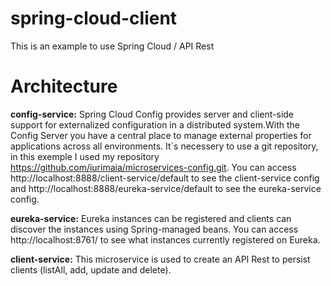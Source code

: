 # spring-cloud-client
This is an example to use Spring Cloud / API Rest

# Architecture
<b>config-service:</b> Spring Cloud Config provides server and client-side support for externalized configuration in a distributed system.With the Config Server you have a central place to manage external properties for applications across all environments.
  It`s necessery to use a git repository, in this exemple I used my repository https://github.com/iurimaia/microservices-config.git. You can access http://localhost:8888/client-service/default to see the client-service config and http://localhost:8888/eureka-service/default to see the eureka-service config.
  
<b>eureka-service:</b> Eureka instances can be registered and clients can discover the instances using Spring-managed beans. You can access http://localhost:8761/ to see what instances currently registered on Eureka.
  
<b>client-service:</b> This microservice is used to create an API Rest to persist clients (listAll, add, update and delete). 



